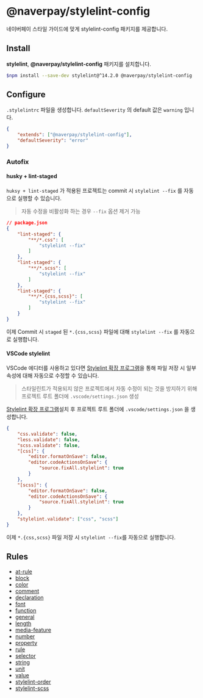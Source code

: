 # @naverpay/stylelint-config

네이버페이 스타일 가이드에 맞게 stylelint-config 패키지를 제공합니다.

## Install

**stylelint**, **@naverpay/stylelint-config** 패키지를 설치합니다.

```bash
$npm install --save-dev stylelint@^14.2.0 @naverpay/stylelint-config
```

## Configure

`.stylelintrc` 파일을 생성합니다. `defaultSeverity` 의 default 값은 `warning` 입니다.

```json
{
    "extends": ["@naverpay/stylelint-config"],
    "defaultSeverity": "error"
}
```

### Autofix

#### husky + lint-staged

`huksy + lint-staged` 가 적용된 프로젝트는 commit 시 `stylelint --fix` 를 자동으로 실행할 수 있습니다.

> 자동 수정을 비활성화 하는 경우 `--fix` 옵션 제거 가능

```json
// package.json
{
    "lint-staged": {
        "**/*.css": [
            "stylelint --fix"
        ]
    },
    "lint-staged": {
        "**/*.scss": [
            "stylelint --fix"
        ]
    },
    "lint-staged": {
        "**/*.{css,scss}": [
            "stylelint --fix"
        ]
    }
}
```

이제 Commit 시 `staged` 된 `*.{css,scss}` 파일에 대해 `stylelint --fix` 를 자동으로 실행합니다.

#### VSCode stylelint

VSCode 에디터를 사용하고 있다면 [Stylelint 확장 프로그램][Stylelint]을 통해 파일 저장 시 일부 속성에 대해 자동으로 수정할 수 있습니다.

> 스타일린트가 적용되지 않은 프로젝트에서 자동 수정이 되는 것을 방지하기 위해 프로젝트 루트 폴더에 `.vscode/settings.json` 생성

[Stylelint 확장 프로그램][Stylelint]설치 후 프로젝트 루트 폴더에 `.vscode/settings.json` 을 생성합니다.

```json
{
    "css.validate": false,
    "less.validate": false,
    "scss.validate": false,
    "[css]": {
        "editor.formatOnSave": false,
        "editor.codeActionsOnSave": {
            "source.fixAll.stylelint": true
        }
    },
    "[scss]": {
        "editor.formatOnSave": false,
        "editor.codeActionsOnSave": {
            "source.fixAll.stylelint": true
        }
    },
    "stylelint.validate": ["css", "scss"]
}
```

이제 `*.{css,scss}` 파일 저장 시 `stylelint --fix`를 자동으로 실행합니다.

[Stylelint]: https://marketplace.visualstudio.com/items?itemName=stylelint.vscode-stylelint

## Rules

- [at-rule](./src/rules/stylelint/at-rule/README.md)
- [block](./src/rules/stylelint/block/README.md)
- [color](./src/rules/stylelint/color/README.md)
- [comment](./src/rules/stylelint/comment/README.md)
- [declaration](./src/rules/stylelint/declaration/README.md)
- [font](./src/rules/stylelint/font/README.md)
- [function](./src/rules/stylelint/function/README.md)
- [general](./src/rules/stylelint/general/README.md)
- [length](./src/rules/stylelint/length/README.md)
- [media-feature](./src/rules/stylelint/media-feature/README.md)
- [number](./src/rules/stylelint/number/README.md)
- [property](./src/rules/stylelint/property/README.md)
- [rule](./src/rules/stylelint/rule/README.md)
- [selector](./src/rules/stylelint/selector/README.md)
- [string](./src/rules/stylelint/string/README.md)
- [unit](./src/rules/stylelint/unit/README.md)
- [value](./src/rules/stylelint/value/README.md)
- [stylelint-order](./src/rules/stylelint-order/README.md)
- [stylelint-scss](./src/rules/stylelint-scss/README.md)
